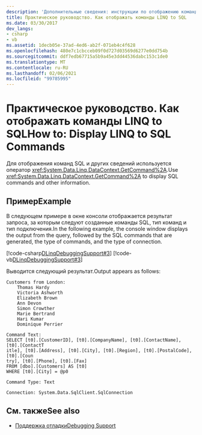```yaml
---
description: 'Дополнительные сведения: инструкции по отображению команд LINQ to SQL'
title: Практическое руководство. Как отображать команды LINQ to SQL
ms.date: 03/30/2017
dev_langs:
- csharp
- vb
ms.assetid: 1decb05e-37ad-4ed6-ab2f-071eb4c4f628
ms.openlocfilehash: 480e7c1cbcceb09f0d727d03569d6277e0dd754b
ms.sourcegitcommit: ddf7edb67715a5b9a45e3dd44536dabc153c1de0
ms.translationtype: MT
ms.contentlocale: ru-RU
ms.lasthandoff: 02/06/2021
ms.locfileid: "99785995"
---
```

# <a name="how-to-display-linq-to-sql-commands"></a><span data-ttu-id="5aa62-103">Практическое руководство. Как отображать команды LINQ to SQL</span><span class="sxs-lookup"><span data-stu-id="5aa62-103">How to: Display LINQ to SQL Commands</span></span>

<span data-ttu-id="5aa62-104">Для отображения команд SQL и других сведений используется оператор <xref:System.Data.Linq.DataContext.GetCommand%2A>.</span><span class="sxs-lookup"><span data-stu-id="5aa62-104">Use <xref:System.Data.Linq.DataContext.GetCommand%2A> to display SQL commands and other information.</span></span>  
  
## <a name="example"></a><span data-ttu-id="5aa62-105">Пример</span><span class="sxs-lookup"><span data-stu-id="5aa62-105">Example</span></span>  

 <span data-ttu-id="5aa62-106">В следующем примере в окне консоли отображается результат запроса, за которым следуют созданные команды SQL, тип команд и тип подключения.</span><span class="sxs-lookup"><span data-stu-id="5aa62-106">In the following example, the console window displays the output from the query, followed by the SQL commands that are generated, the type of commands, and the type of connection.</span></span>  
  
 [!code-csharp[DLinqDebuggingSupport#3](../../../../../../samples/snippets/csharp/VS_Snippets_Data/DLinqDebuggingSupport/cs/Program.cs#3)]
 [!code-vb[DLinqDebuggingSupport#3](../../../../../../samples/snippets/visualbasic/VS_Snippets_Data/DLinqDebuggingSupport/vb/Module1.vb#3)]  
  
 <span data-ttu-id="5aa62-107">Выводится следующий результат.</span><span class="sxs-lookup"><span data-stu-id="5aa62-107">Output appears as follows:</span></span>  
  
```console  
Customers from London:  
    Thomas Hardy  
    Victoria Ashworth  
    Elizabeth Brown  
    Ann Devon  
    Simon Crowther  
    Marie Bertrand  
    Hari Kumar  
    Dominique Perrier  
```  
  
```console  
Command Text:  
SELECT [t0].[CustomerID], [t0].[CompanyName], [t0].[ContactName], [t0].[ContactT  
itle], [t0].[Address], [t0].[City], [t0].[Region], [t0].[PostalCode], [t0].[Coun  
try], [t0].[Phone], [t0].[Fax]  
FROM [dbo].[Customers] AS [t0]  
WHERE [t0].[City] = @p0  
  
Command Type: Text  
  
Connection: System.Data.SqlClient.SqlConnection  
```  
  
## <a name="see-also"></a><span data-ttu-id="5aa62-108">См. также</span><span class="sxs-lookup"><span data-stu-id="5aa62-108">See also</span></span>

- [<span data-ttu-id="5aa62-109">Поддержка отладки</span><span class="sxs-lookup"><span data-stu-id="5aa62-109">Debugging Support</span></span>](debugging-support.md)
